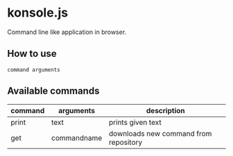 # konsole.js
Command line like application in browser.

## How to use
```
command arguments
```

## Available commands
| command | arguments | description |
| ------- | --------- | ----------- |
| print   | text      | prints given text |
| get     | commandname | downloads new command from repository |
